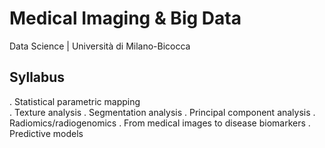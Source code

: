 # Medical Imaging &amp; Big Data
Data Science | Università di Milano-Bicocca

## Syllabus
. Statistical parametric mapping  
. Texture analysis
. Segmentation analysis
. Principal component analysis
. Radiomics/radiogenomics
. From medical images to disease biomarkers
. Predictive models
